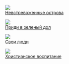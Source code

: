 ![](/books/prose_contemporary/Роберт%20Пенн%20Уоррен/Невстревоженные%20острова.jpg)  
[Невстревоженные острова](/books/prose_contemporary/Роберт%20Пенн%20Уоррен/Невстревоженные%20острова)

![](/books/prose_contemporary/Роберт%20Пенн%20Уоррен/Приди%20в%20зеленый%20дол.jpg)  
[Приди в зеленый дол](/books/prose_contemporary/Роберт%20Пенн%20Уоррен/Приди%20в%20зеленый%20дол)

![](/books/prose_contemporary/Роберт%20Пенн%20Уоррен/Свои%20люди.jpg)  
[Свои люди](/books/prose_contemporary/Роберт%20Пенн%20Уоррен/Свои%20люди)

![](/books/prose_contemporary/Роберт%20Пенн%20Уоррен/Христианское%20воспитание.jpg)  
[Христианское воспитание](/books/prose_contemporary/Роберт%20Пенн%20Уоррен/Христианское%20воспитание)
